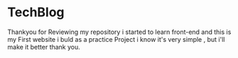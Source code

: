 # TechBlog
Thankyou for Reviewing my repository
i started to learn front-end and this is my First website i buld as a practice Project
i know it's very simple , but i'll make it better 
thank you.
